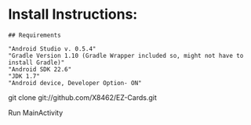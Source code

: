 Install Instructions:
=====================

```
## Requirements

"Android Studio v. 0.5.4"
"Gradle Version 1.10 (Gradle Wrapper included so, might not have to install Gradle)"
"Android SDK 22.6"
"JDK 1.7"
"Android device, Developer Option- ON"

```

git clone git://github.com/X8462/EZ-Cards.git
  
Run MainActivity

